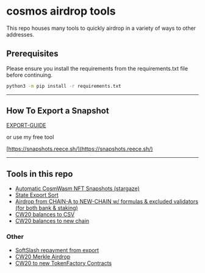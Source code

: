 # cosmos airdrop tools

This repo houses many tools to quickly airdrop in a variety of ways to other addresses.

## Prerequisites

Please ensure you install the requirements from the requirements.txt file before continuing.

```bash
python3 -m pip install -r requirements.txt
```

---

## How To Export a Snapshot

[EXPORT-GUIDE](./HOW-TO-EXPORT.md)

or use my free tool

[https://snapshots.reece.sh/](https://snapshots.reece.sh/)

---

## Tools in this repo

- [Automatic CosmWasm NFT Snapshots (stargaze)](https://github.com/Reecepbcups/stargaze-nft-snapshots)
- [State Export Sort](./export-sort/)
- [Airdrop from CHAIN-A to NEW-CHAIN w/ formulas & excluded validators (for both bank & staking)](./native-airdrop/)
- [CW20 balances to CSV](./cw20/to-other-cw20/)
- [CW20 balances to new chain](./cw20/to-native-denom/)

### Other

- [SoftSlash repayment from export](https://github.com/Reecepbcups/chandra-station-canto-repayment-script)
- [CW20 Merkle Airdrop](https://github.com/CosmWasm/cw-tokens/tree/main/contracts/cw20-merkle-airdrop)
- [CW20 to new TokenFactory Contracts](https://github.com/Reecepbcups/cw20-to-tokenfactory)
